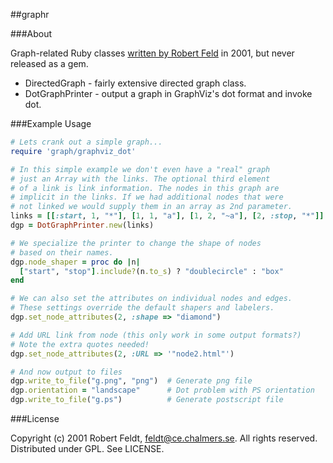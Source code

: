 ##graphr

###About

Graph-related Ruby classes [written by Robert Feld](http://rockit.sourceforge.net/subprojects/graphr/) in 2001, but never released as a gem.

* DirectedGraph - fairly extensive directed graph class.
* DotGraphPrinter - output a graph in GraphViz's dot format and invoke dot.

###Example Usage

```ruby
# Lets crank out a simple graph...
require 'graph/graphviz_dot'

# In this simple example we don't even have a "real" graph
# just an Array with the links. The optional third element 
# of a link is link information. The nodes in this graph are 
# implicit in the links. If we had additional nodes that were
# not linked we would supply them in an array as 2nd parameter.
links = [[:start, 1, "*"], [1, 1, "a"], [1, 2, "~a"], [2, :stop, "*"]]
dgp = DotGraphPrinter.new(links)

# We specialize the printer to change the shape of nodes
# based on their names.
dgp.node_shaper = proc do |n|
  ["start", "stop"].include?(n.to_s) ? "doublecircle" : "box"
end

# We can also set the attributes on individual nodes and edges.
# These settings override the default shapers and labelers.
dgp.set_node_attributes(2, :shape => "diamond")

# Add URL link from node (this only work in some output formats?)
# Note the extra quotes needed!
dgp.set_node_attributes(2, :URL => '"node2.html"')

# And now output to files
dgp.write_to_file("g.png", "png")  # Generate png file
dgp.orientation = "landscape"      # Dot problem with PS orientation
dgp.write_to_file("g.ps")          # Generate postscript file
```

###License

Copyright (c) 2001 Robert Feldt, feldt@ce.chalmers.se. All rights reserved. Distributed under GPL. See LICENSE.